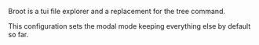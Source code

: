 Broot is a tui file explorer and a replacement for the tree command.

This configuration sets the modal mode keeping everything else by default so
far.
